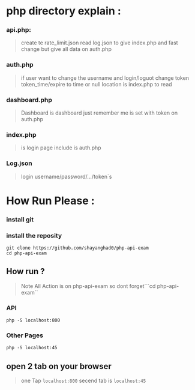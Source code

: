 # php directory explain :

###   api.php:
> create te rate_limit.json read log.json to give index.php and fast change but give all data on auth.php

###  auth.php
> if user want to change the username and login/loguot change token token_time/expire to time or null location is index.php to read

### dashboard.php
> Dashboard is dashboard just remember me is set with token on auth.php

### index.php
> is login page include is auth.php

### Log.json
> login username/password/.../token`s


# How Run Please :
### install git
### install the reposity
```
git clone https://github.com/shayanghad0/php-api-exam
cd php-api-exam
```

## How run ?

> Note All Action is on php-api-exam so dont forget```cd php-api-exam``

### API

```
php -S localhost:800
```
### Other Pages
```
php -S localhost:45
```
## open 2 tab on your browser
> one Tap ```localhost:800``` secend tab is ```localhost:45```

